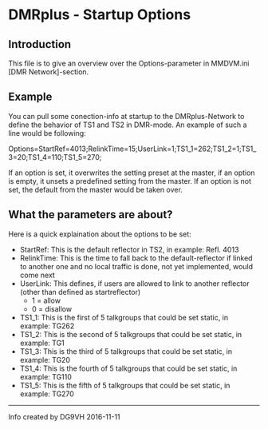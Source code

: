 # DMRplus - Startup Options

## Introduction
This file is to give an overview over the Options-parameter in MMDVM.ini [DMR Network]-section.

## Example
You can pull some conection-info at startup to the DMRplus-Network to define the behavior of TS1 and TS2 in DMR-mode. 
An example of such a line would be following:

  Options=StartRef=4013;RelinkTime=15;UserLink=1;TS1_1=262;TS1_2=1;TS1_3=20;TS1_4=110;TS1_5=270;

If an option is set, it overwrites the setting preset at the master, if an option is empty, it unsets a predefined setting from
the master. If an option is not set, the default from the master would be taken over.

## What the parameters are about?

Here is a quick explaination about the options to be set:

  * StartRef: This is the default reflector in TS2, in example: Refl. 4013
  * RelinkTime: This is the time to fall back to the default-reflector if linked to another one and no local traffic is done, 
  not yet implemented, would come next
  * UserLink: This defines, if users are allowed to link to another reflector (other than defined as startreflector)
    * 1 = allow
    * 0 = disallow
  * TS1_1: This is the first of 5 talkgroups that could be set static, in example: TG262
  * TS1_2: This is the second of 5 talkgroups that could be set static, in example: TG1
  * TS1_3: This is the third of 5 talkgroups that could be set static, in example: TG20
  * TS1_4: This is the fourth of 5 talkgroups that could be set static, in example: TG110
  * TS1_5: This is the fifth of 5 talkgroups that could be set static, in example: TG270

---
Info created by DG9VH 2016-11-11
